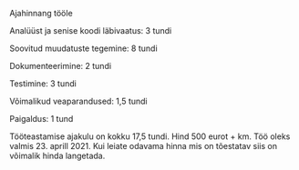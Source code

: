 Ajahinnang tööle


Analüüst ja senise koodi läbivaatus: 3 tundi

Soovitud muudatuste tegemine: 8 tundi

Dokumenteerimine: 2 tundi

Testimine: 3 tundi

Võimalikud veaparandused: 1,5 tundi

Paigaldus: 1 tund

Tööteastamise ajakulu on kokku 17,5 tundi. Hind 500 eurot + km.
Töö oleks valmis 23. aprill 2021. 
Kui leiate odavama hinna mis on tõestatav siis on võimalik hinda langetada.
